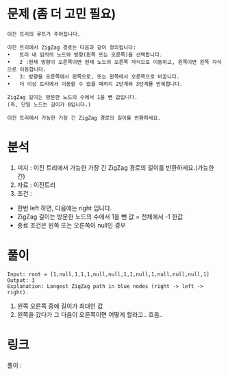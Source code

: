 # 문제 (좀 더 고민 필요)
~~~text
이진 트리의 루트가 주어집니다.

이진 트리에서 ZigZag 경로는 다음과 같이 정의됩니다:
•	트리 내 임의의 노드와 방향(왼쪽 또는 오른쪽)을 선택합니다.
•	2 :현재 방향이 오른쪽이면 현재 노드의 오른쪽 자식으로 이동하고, 왼쪽이면 왼쪽 자식으로 이동합니다.
•	3: 방향을 오른쪽에서 왼쪽으로, 또는 왼쪽에서 오른쪽으로 바꿉니다.
•	더 이상 트리에서 이동할 수 없을 때까지 2단계와 3단계를 반복합니다.

ZigZag 길이는 방문한 노드의 수에서 1을 뺀 값입니다.
(즉, 단일 노드는 길이가 0입니다.)

이진 트리에서 가능한 가장 긴 ZigZag 경로의 길이를 반환하세요.
~~~

# 분석
1. 미지 : 이진 트리에서 가능한 가장 긴 ZigZag 경로의 길이를 반환하세요.(가능한 긴)
2. 자료 : 이진트리
3. 조건 : 
- 한번 left 하면, 다음에는 right 입니다.
- ZigZag 길이는 방문한 노드의 수에서 1을 뺀 값 = 전체에서 -1 한값
- 종료 조건은 왼쪽 또는 오른쪽이 null인 경우 

# 풀이 
~~~text
Input: root = [1,null,1,1,1,null,null,1,1,null,1,null,null,null,1]
Output: 3
Explanation: Longest ZigZag path in blue nodes (right -> left -> right).
~~~

1. 왼쪽 오른쪽 중에 길이가 최대인 값
2. 왼쪽을 갔다가 그 다음이 오른쪽이면 어떻게 할라고.. 흐음.. 

# 링크 

풀이 : 
